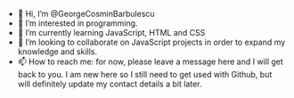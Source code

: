 - 👋 Hi, I’m @GeorgeCosminBarbulescu
- 👀 I’m interested in programming.
- 🌱 I’m currently learning JavaScript, HTML and CSS
- 💞️ I’m looking to collaborate on JavaScript projects in order to expand my knowledge and skills.
- 📫 How to reach me: for now, please leave a message here and I will get back to you. I am new here so I still need to get used with Github, but will definitely update my contact details a bit later.

<!---
GeorgeCosminBarbulescu/GeorgeCosminBarbulescu is a ✨ special ✨ repository because its `README.md` (this file) appears on your GitHub profile.
You can click the Preview link to take a look at your changes.
--->
